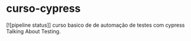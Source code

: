 # curso-cypress
[![pipeline status]]
curso basico de de automação de testes com cypress Talking About Testing.

